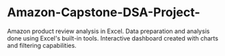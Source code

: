 # Amazon-Capstone-DSA-Project-
Amazon product review analysis in Excel. Data preparation and analysis done using Excel's built-in tools. Interactive dashboard created with charts and filtering capabilities.
